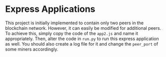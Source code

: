 # Express Applications

This project is initially implemented to contain only two peers in the blockchain network. However, it can easily be modified for additional peers. To achieve this, simply copy the code of the `app2.js` and name it appropriately. Then, alter the code in `run.py` to run this express application as well. You should also create a log file for it and change the `peer_port` of some miners accordingly.